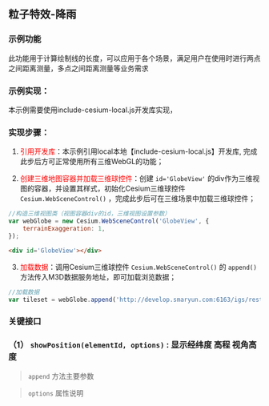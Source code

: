 ## 粒子特效-降雨

### 示例功能

此功能用于计算绘制线的长度，可以应用于各个场景，满足用户在使用时进行两点之间距离测量，多点之间距离测量等业务需求

### 示例实现：

本示例需要使用include-cesium-local.js开发库实现，

### 实现步骤：

1. <font color=red>引用开发库</font>：本示例引用local本地【include-cesium-local.js】开发库, 完成此步后方可正常使用所有三维WebGL的功能；

2. <font color=red>创建三维地图容器并加载三维球控件</font>：创建 `id='GlobeView'` 的div作为三维视图的容器，并设置其样式，初始化Cesium三维球控件 `Cesium.WebSceneControl()` ，完成此步后可在三维场景中加载三维球控件；

``` Javascript
//构造三维视图类（视图容器div的id，三维视图设置参数）
var webGlobe = new Cesium.WebSceneControl('GlobeView', {
    terrainExaggeration: 1,
}); 
```

``` html
<div id='GlobeView'></div>
```

3. <font color=red>加载数据</font>：调用Cesium三维球控件 `Cesium.WebSceneControl()` 的 `append()` 方法传入M3D数据服务地址，即可加载浏览数据；

``` Javascript
//加载数据
var tileset = webGlobe.append('http://develop.smaryun.com:6163/igs/rest/g3d/M3D', {});
```

### 关键接口

### （1） `showPosition(elementId, options)` : 显示经纬度 高程 视角高度

> `append` 方法主要参数

> `options` 属性说明
